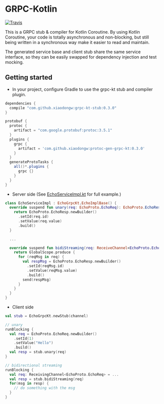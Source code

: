 # GRPC-Kotlin
[![Travis](https://travis-ci.org/xiaodongw/grpc-kt.svg?branch=master)](https://travis-ci.org/xiaodongw/grpc-kt)

This is a GRPC stub & compiler for Kotlin Coroutine. 
By using Kotlin Coroutine, your code is totally asynchronous and non-blocking, 
but still being written in a synchronous way make it easier to read and maintain.

The generated service base and client stub share the same service interface, so they can be easily swapped for dependency injection and test mocking.

## Getting started

* In your project, configure Gradle to use the grpc-kt stub and compiler plugin.
```groovy
dependencies {
  compile "com.github.xiaodongw:grpc-kt-stub:0.3.0"
}

protobuf {
  protoc {
    artifact = "com.google.protobuf:protoc:3.5.1"
  }
  plugins {
    grpc {
      artifact = 'com.github.xiaodongw:protoc-gen-grpc-kt:0.3.0'
    }
  }
  generateProtoTasks {
    all()*.plugins {
      grpc {}
    }
  }
}
```

* Server side (See [EchoServiceImpl.kt](grpc-kt-stub/src/test/kotlin/io/grpc/kt/EchoServiceImpl.kt) for full example.)
```kotlin
class EchoServiceImpl : EchoGrpcKt.EchoImplBase() {
  override suspend fun unary(req: EchoProto.EchoReq): EchoProto.EchoResp {
    return EchoProto.EchoResp.newBuilder()
      .setId(req.id)
      .setValue(req.value)
      .build()
  }

  ...

  override suspend fun bidiStreaming(req: ReceiveChannel<EchoProto.EchoReq>): ReceiveChannel<EchoProto.EchoResp> {
    return GlobalScope.produce {
      for (reqMsg in req) {
        val respMsg = EchoProto.EchoResp.newBuilder()
          .setId(reqMsg.id)
          .setValue(reqMsg.value)
          .build()
        send(respMsg)
      }
    }
  }
}
```

* Client side
```kotlin
val stub = EchoGrpcKt.newStub(channel)

// unary
runBlocking {
  val req = EchoProto.EchoReq.newBuilder()
    .setId(1)
    .setValue("Hello")
    .build()
  val resp = stub.unary(req)
}

// bidirectional streaming
runBlocking {
  val req: ReceivingChannel<EchoProto.EchoReq> = ...
  val resp = stub.bidiStreaming(req)
  for(msg in resp) {
    // do something with the msg
  }
}
```